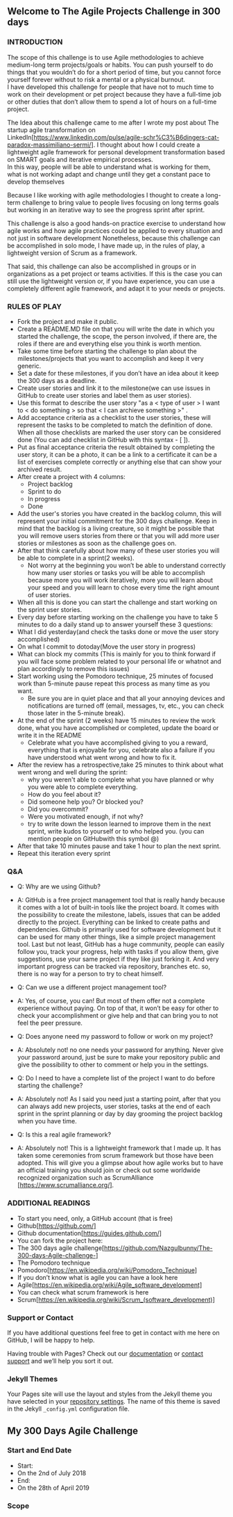 ## Welcome to The Agile Projects Challenge in 300 days 

### INTRODUCTION

The scope of this challenge is to use Agile methodologies to achieve medium-long term projects/goals or habits.
You can push yourself to do things that you wouldn’t do for a short period of time, but you cannot force yourself forever without to risk a mental or a physical burnout.  
I have developed this challenge for people that have not to much time to work on their development or pet project because they have a full-time job or other duties that don’t allow them to spend a lot of hours on a full-time project.

The Idea about this challenge came to me after I wrote my post about The startup agile transformation on LinkedIn[https://www.linkedin.com/pulse/agile-schr%C3%B6dingers-cat-paradox-massimiliano-sermi/]. I thought about how I could create a lightweight agile framework for personal development transformation based on SMART goals and iterative empirical processes.  
In  this way, people will be able to understand what is working for them, what is not working adapt and change until they get a constant pace to develop themselves

Because I like working with agile methodologies I thought to create a long-term challenge to bring value to people lives focusing on long terms goals but working in an iterative way to see the progress sprint after sprint.

This challenge is also a good hands-on practice exercise to understand how agile works and how agile practices could be applied to every situation and not just in software development
Nonetheless, because this challenge can be accomplished in solo mode, I have made up, in the rules of play, a lightweight version of 
Scrum as a framework.

That said, this challenge can also be accomplished in groups or in organizations as a pet project or teams activities. 
If this is the case you can still use the lightweight version or, if you have experience, you can use a completely different agile framework, and adapt it to your needs or projects.

### RULES OF PLAY

- Fork the project and make it public.
- Create a README.MD file on that you will write the date in which you started the challenge, the scope, the person involved, if there are, the roles if there are and everything else you think is worth mention.
- Take some time before starting the challenge to plan about the milestones/projects that you want to accomplish and keep it very generic.
- Set a date for these milestones, if you don’t have an idea about it keep the 300 days as a deadline.
- Create user stories and link it to the milestone(we can use issues in GitHub to create user stories and label them as user stories).
- Use this format to describe the user story "as a < type of user > I want to < do something > so that < I can archieve something >" .
- Add acceptance criteria as a checklist to the user stories, these will represent the tasks to be completed to match the definition of done. When all those checklists are marked the user story can be considered done (You can add checklist in GitHub with this syntax - [ ]).
- Put as final acceptance criteria the result obtained by completing the user story, it can be a photo, it can be a link to a certificate it can be a list of exercises complete correctly or anything else that can show your archived result.
- After create a project with 4 columns:
  - Project backlog 
  - Sprint to do 
  - In progress 
  - Done
- Add the user's stories you have created in the backlog column, this will represent your initial commitment for the 300 days challenge. Keep in mind that the backlog is a living creature, so it might be possible that you will remove users stories from there or that you will add more user stories or milestones as soon as the challenge goes on.
- After that think carefully about how many of these user stories you will be able to complete in a sprint(2 weeks). 
  - Not worry at the beginning you won’t be able to understand correctly how many user stories or tasks you will be able to  accomplish because more you will work iteratively, more you will learn about your speed and you will learn to chose every time the right amount of user stories.
- When all this is done you can start the challenge and start working on the sprint user stories.
- Every day before starting working on the challenge you have to take 5 minutes to do a daily stand up to answer yourself these 3 questions:
 - What I did yesterday(and check the tasks done or move the user story accomplished)
 - On what I commit to dotoday(Move the user story in progress)
 - What can block my commits (This is mainly for you to think forward if you will face some problem related to your personal life or whatnot and plan accordingly to remove this issues)
- Start working using the Pomodoro technique, 25 minutes of focused work than 5-minute pause repeat this process as many time as you want. 
  - Be sure you are in quiet place and that all your annoying devices and notifications are turned off (email, messages, tv, etc., you can check those later in the 5-minute break).
- At the end of the sprint (2 weeks) have 15 minutes to review the work done, what you have accomplished or completed, update the board or write it in the README
  - Celebrate what you have accomplished giving to you a reward, everything that is enjoyable for you, celebrate also a failure if you have understood what went wrong and how to fix it.
- After the review has a retrospective,take 25 minutes to think about what went wrong and well during the sprint:
  - why you weren't able to complete what you have planned or why you were able to complete everything. 
  - How do you feel about it? 
  - Did someone help you? Or blocked you? 
  - Did you overcommit? 
  - Were you motivated enough, if not why? 
   - try to write down the lesson learned to improve them in the next sprint, write kudos to yourself or to who helped you. (you can mention people on GitHubwith this symbol @)
- After that take 10 minutes pause and take 1 hour to plan the next sprint.
- Repeat this iteration every sprint
  
### Q&A

- Q: Why are we using Github?
 - A: GitHub is a free project management tool that is really handy because it comes with a lot of built-in tools like the project board. It comes with the possibility to create the milestone, labels, issues that can be added directly to the project. Everything can be linked to create paths and dependencies. 
Github is primarily used for software development but it can be used for many other things, like a simple project management tool.
Last but not least, GitHub has a huge community, people can easily follow you, track your progress, help with tasks if you allow them, give suggestions, use your same project if they like just forking it.
And very important progress can be tracked via repository, branches etc. so, there is no way for a person to try to cheat himself.

- Q: Can we use a different project management tool?
 - A: Yes, of course, you can! But most of them offer not a complete experience without paying. 
On top of that, it won’t be easy for other to check your accomplishment or give help and that can bring you to not feel the peer pressure.

- Q: Does anyone need my password to follow or work on my project?
 - A: Absolutely not! no one needs your password for anything. Never give your password around, just be sure to make your repository public and give the possibility to other to comment or help you in the settings.
 
 - Q: Do I need to have a complete list of the project I want to do before starting the challenge?
  - A: Absolutely not! As I said you need just a starting point, after that you can always add new projects, user stories, tasks at the end of each sprint in the sprint planning or day by day grooming the project backlog when you have time.
  
- Q: Is this a real agile framework?
 - A: Absolutely not! This is a lightweight framework that I made up. It has taken some ceremonies from scrum framework but those have been adopted. This will give you a glimpse about how agile works but to have an official training you should join or check out some worldwide recognized organization such as ScrumAlliance [https://www.scrumalliance.org/].

### ADDITIONAL READINGS

- To start you need, only, a GitHub account (that is free) 
 - Github[https://github.com/]
 - Github documentation[https://guides.github.com/]
- You can fork the project here: 
 - The 300 days agile challenge[https://github.com/Nazgulbunny/The-300-days-Agile-challenge-]
- The Pomodoro technique  
 - Pomodoro[https://en.wikipedia.org/wiki/Pomodoro_Technique]
- If you don’t know what is agile you can have a look here
 - Agile[https://en.wikipedia.org/wiki/Agile_software_development]
- You can check what scrum framework is here
 - Scrum[https://en.wikipedia.org/wiki/Scrum_(software_development)]

### Support or Contact

If you have additional questions feel free to get in contact with me here on GitHub, I will be happy to help.

Having trouble with Pages? Check out our [documentation](https://help.github.com/categories/github-pages-basics/) or [contact support](https://github.com/contact) and we’ll help you sort it out.


### Jekyll Themes

Your Pages site will use the layout and styles from the Jekyll theme you have selected in your [repository settings](https://github.com/Nazgulbunny/The-300-days-Agile-challenge-/settings). The name of this theme is saved in the Jekyll `_config.yml` configuration file.


## My 300 Days Agile Challenge

### Start and End Date
- Start: 
 - On the 2nd of July 2018
- End:
 - On the 28th of April 2019
 
### Scope



